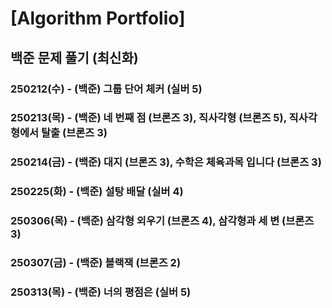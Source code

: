 # [Algorithm Portfolio]
## 백준 문제 풀기 (최신화)
### 250212(수) - (백준) 그룹 단어 체커 (실버 5)
### 250213(목) - (백준) 네 번째 점 (브론즈 3), 직사각형 (브론즈 5), 직사각형에서 탈출 (브론즈 3)
### 250214(금) - (백준) 대지 (브론즈 3), 수학은 체육과목 입니다 (브론즈 3)
### 250225(화) - (백준) 설탕 배달 (실버 4)
### 250306(목) - (백준) 삼각형 외우기 (브론즈 4), 삼각형과 세 변 (브론즈 3)
### 250307(금) - (백준) 블랙잭 (브론즈 2)
### 250313(목) - (백준) 너의 평점은 (실버 5)
